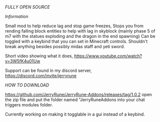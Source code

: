 *FULLY OPEN SOURCE*


*Information*

Small mod to help reduce lag and stop game freezes,
Stops you from rending falling block entities to help with lag in skyblock (mainly phase 5 of m7 with the statues exploding and the dragon in the end spawning) 
Can be toggled with a keybind that you can set in Minecraft controls. 
Shouldn't break anything besides possibly midas staff and yeti sword.

Short video showing what it does, https://www.youtube.com/watch?v=3W5fK4u01Uw

Support can be found in my discord server, https://discord.com/invite/jerryrune

*HOW TO DOWNLOAD*

https://github.com/JerryRune/JerryRune-Addons/releases/tag/1.0.2
open the zip file and put the folder named "JerryRuneAddons into your chat triggers modules folder.

Currently working on making it togglable in a gui instead of a keybind.
